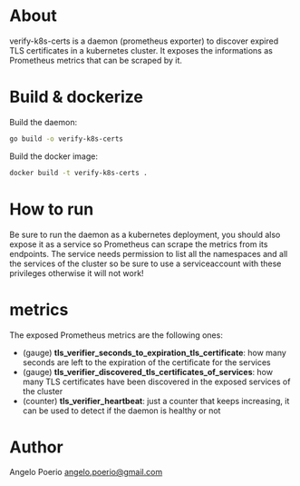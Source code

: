 

# About
verify-k8s-certs is a daemon (prometheus exporter) to discover expired TLS certificates in a kubernetes cluster. It exposes the informations
as Prometheus metrics that can be scraped by it.


# Build & dockerize
Build the daemon:

```bash
go build -o verify-k8s-certs
```

Build the docker image:

```bash
docker build -t verify-k8s-certs .
```


# How to run
Be sure to run the daemon as a kubernetes deployment, you should also expose it as a service so Prometheus can
scrape the metrics from its endpoints. The service needs permission to list all the namespaces and all the services of the cluster
so be sure to use a serviceaccount with these privileges otherwise it will not work!

# metrics
The exposed Prometheus metrics are the following ones:
* (gauge) **tls_verifier_seconds_to_expiration_tls_certificate**: how many seconds are left to the expiration of the certificate for the services
* (gauge) **tls_verifier_discovered_tls_certificates_of_services**: how many TLS certificates have been discovered in the exposed services of the cluster
* (counter) **tls_verifier_heartbeat**: just a counter that keeps increasing, it can be used to detect if the daemon is healthy or not

# Author
Angelo Poerio <angelo.poerio@gmail.com>
